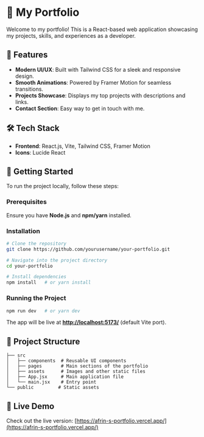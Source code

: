 # 🚀 My Portfolio

Welcome to my portfolio! This is a React-based web application showcasing my projects, skills, and experiences as a developer.

## 🌟 Features

- **Modern UI/UX**: Built with Tailwind CSS for a sleek and responsive design.
- **Smooth Animations**: Powered by Framer Motion for seamless transitions.
- **Projects Showcase**: Displays my top projects with descriptions and links.
- **Contact Section**: Easy way to get in touch with me.

## 🛠️ Tech Stack

- **Frontend**: React.js, Vite, Tailwind CSS, Framer Motion
- **Icons**: Lucide React

## 🚀 Getting Started

To run the project locally, follow these steps:

### Prerequisites

Ensure you have **Node.js** and **npm/yarn** installed.

### Installation

```sh
# Clone the repository
git clone https://github.com/yourusername/your-portfolio.git

# Navigate into the project directory
cd your-portfolio

# Install dependencies
npm install   # or yarn install
```

### Running the Project

```sh
npm run dev   # or yarn dev
```

The app will be live at **[http://localhost:5173/](http://localhost:5173/)** (default Vite port).

## 📂 Project Structure

```
├── src
│   ├── components  # Reusable UI components
│   ├── pages       # Main sections of the portfolio
│   ├── assets      # Images and other static files
│   ├── App.jsx     # Main application file
│   └── main.jsx    # Entry point
└── public         # Static assets
```



## 🔗 Live Demo

Check out the live version: [https://afrin-s-portfolio.vercel.app/](https://afrin-s-portfolio.vercel.app/)

